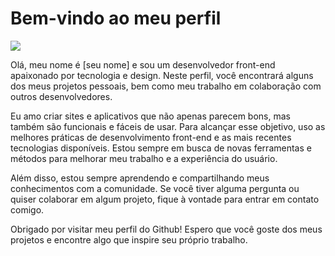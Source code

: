 <h1> Bem-vindo ao meu perfil  </h1> <img src="[https://media3.giphy.com/media/26n7b7PjSOZJwVCmY/giphy.gif](https://www.flaticon.com/free-animated-icon/responsive_8722699?term=code&page=1&position=4&origin=search&related_id=8722699)](https://cdn-icons-mp4.flaticon.com/512/8722/8722699.mp4)" sizes="40x40"></img>
<p> Olá, meu nome é [seu nome] e sou um desenvolvedor front-end apaixonado por tecnologia e design. Neste perfil, você encontrará alguns dos meus projetos pessoais, bem como meu trabalho em colaboração com outros desenvolvedores. </p>
<p> Eu amo criar sites e aplicativos que não apenas parecem bons, mas também são funcionais e fáceis de usar. Para alcançar esse objetivo, uso as melhores práticas de desenvolvimento front-end e as mais recentes tecnologias disponíveis. Estou sempre em busca de novas ferramentas e métodos para melhorar meu trabalho e a experiência do usuário. </p>
<p> Além disso, estou sempre aprendendo e compartilhando meus conhecimentos com a comunidade. Se você tiver alguma pergunta ou quiser colaborar em algum projeto, fique à vontade para entrar em contato comigo. </p>
<p> Obrigado por visitar meu perfil do Github! Espero que você goste dos meus projetos e encontre algo que inspire seu próprio trabalho. </p>
